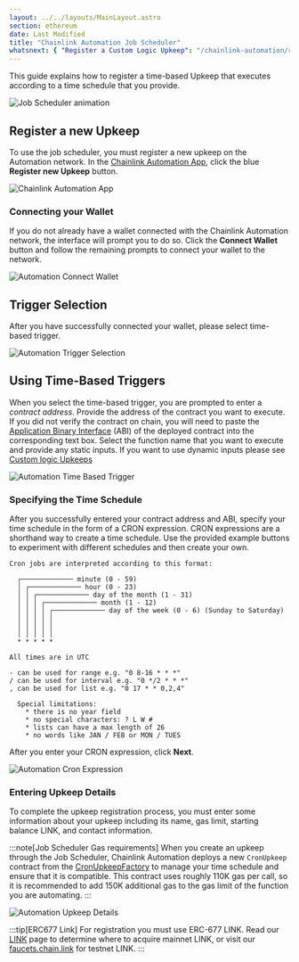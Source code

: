 ```yaml
---
layout: ../../layouts/MainLayout.astro
section: ethereum
date: Last Modified
title: "Chainlink Automation Job Scheduler"
whatsnext: { "Register a Custom Logic Upkeep": "/chainlink-automation/register-upkeep/" }
---
```


This guide explains how to register a time-based Upkeep that executes according to a time schedule that you provide.

![Job Scheduler animation](/images/contract-devs/automation/auto-job-scheduler.gif)

## Register a new Upkeep

To use the job scheduler, you must register a new upkeep on the Automation network. In the [Chainlink Automation App](https://automation.chain.link/), click the blue **Register new Upkeep** button.

![Chainlink Automation App](/images/contract-devs/automation/auto-ui-home.png)

### Connecting your Wallet

If you do not already have a wallet connected with the Chainlink Automation network, the interface will prompt you to do so. Click the **Connect Wallet** button and follow the remaining prompts to connect your wallet to the network.

![Automation Connect Wallet](/images/contract-devs/automation/auto-ui-wallet.png)

## Trigger Selection

After you have successfully connected your wallet, please select time-based trigger.

![Automation Trigger Selection](/images/contract-devs/automation/auto-ui-pick.png)

## Using Time-Based Triggers

When you select the time-based trigger, you are prompted to enter a _contract address_. Provide the address of the contract you want to execute. If you did not verify the contract on chain, you will need to paste the [Application Binary Interface](https://docs.soliditylang.org/en/develop/abi-spec.html) (ABI) of the deployed contract into the corresponding text box. Select the function name that you want to execute and provide any static inputs. If you want to use dynamic inputs please see [Custom logic Upkeeps](/chainlink-automation/register-upkeep/)

![Automation Time Based Trigger](/images/contract-devs/automation/automation-time-based-trigger.png)

### Specifying the Time Schedule

After you successfully entered your contract address and ABI, specify your time schedule in the form of a CRON expression. CRON expressions are a shorthand way to create a time schedule. Use the provided example buttons to experiment with different schedules and then create your own.

```
Cron jobs are interpreted according to this format:

  ┌───────────── minute (0 - 59)
  │ ┌───────────── hour (0 - 23)
  │ │ ┌───────────── day of the month (1 - 31)
  │ │ │ ┌───────────── month (1 - 12)
  │ │ │ │ ┌───────────── day of the week (0 - 6) (Sunday to Saturday)
  │ │ │ │ │
  │ │ │ │ │
  │ │ │ │ │
  * * * * *

All times are in UTC

- can be used for range e.g. "0 8-16 * * *"
/ can be used for interval e.g. "0 */2 * * *"
, can be used for list e.g. "0 17 * * 0,2,4"

  Special limitations:
    * there is no year field
    * no special characters: ? L W #
    * lists can have a max length of 26
    * no words like JAN / FEB or MON / TUES
```

After you enter your CRON expression, click **Next**.

![Automation Cron Expression](/images/contract-devs/automation/automation-cron-expression.png)

### Entering Upkeep Details

To complete the upkeep registration process, you must enter some information about your upkeep including its name, gas limit, starting balance LINK, and contact information.

:::note[Job Scheduler Gas requirements]
When you create an upkeep through the Job Scheduler, Chainlink Automation deploys a new `CronUpkeep` contract from the [CronUpkeepFactory](https://github.com/smartcontractkit/chainlink/blob/develop/contracts/src/v0.8/factories/CronUpkeepFactory.sol) to manage your time schedule and ensure that it is compatible. This contract uses roughly 110K gas per call, so it is recommended to add 150K additional gas to the gas limit of the function you are automating.
:::

![Automation Upkeep Details](/images/contract-devs/automation/automation-upkeep-details.png)

:::tip[ERC677 Link]
For registration you must use ERC-677 LINK. Read our [LINK](/resources/link-token-contracts/) page to determine where to acquire mainnet LINK, or visit our [faucets.chain.link](https://faucets.chain.link/) for testnet LINK.
:::
